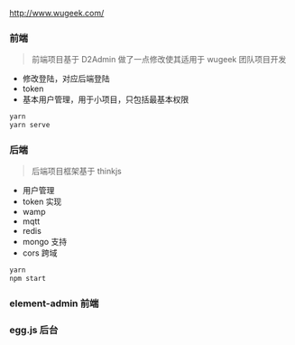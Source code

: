 http://www.wugeek.com/

### 前端

> 前端项目基于 D2Admin 做了一点修改使其适用于 wugeek 团队项目开发

- 修改登陆，对应后端登陆
- token
- 基本用户管理，用于小项目，只包括最基本权限

```bash
yarn
yarn serve
```

### 后端

> 后端项目框架基于 thinkjs

- 用户管理
- token 实现
- wamp
- mqtt
- redis
- mongo 支持
- cors 跨域

```bash
yarn
npm start
```

### element-admin 前端

### egg.js 后台
